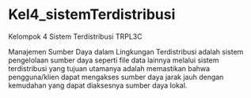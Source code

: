 # Kel4_sistemTerdistribusi
Kelompok 4 Sistem Terdistribusi TRPL3C

Manajemen Sumber Daya dalam Lingkungan Terdistribusi adalah sistem pengelolaan sumber daya seperti file data lainnya melalui
sistem terdistribusi yang tujuan utamanya adalah memastikan bahwa pengguna/klien dapat mengakses sumber daya jarak 
jauh dengan kemudahan yang dapat diaksesnya sumber daya lokal.
